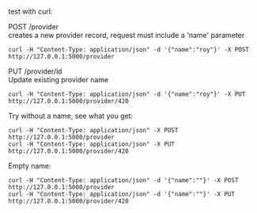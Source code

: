 test with curl:  

POST /provider  
creates a new provider record, request must include a 'name' parameter 

```curl -H "Content-Type: application/json" -d '{"name":"roy"}' -X POST http://127.0.0.1:5000/provider  ```

PUT /provider/id  
Update existing provider name  

```curl -H "Content-Type: application/json" -d '{"name":"roy"}' -X PUT http://127.0.0.1:5000/provider/420```

Try without a name, see what you get:  

```curl -H "Content-Type: application/json" -X POST http://127.0.0.1:5000/provider```  
```curl -H "Content-Type: application/json" -X PUT http://127.0.0.1:5000/provider/420```

Empty name:  

```curl -H "Content-Type: application/json" -d '{"name":""}' -X POST http://127.0.0.1:5000/provider```  
```curl -H "Content-Type: application/json" -d '{"name":""}' -X PUT http://127.0.0.1:5000/provider/420```
